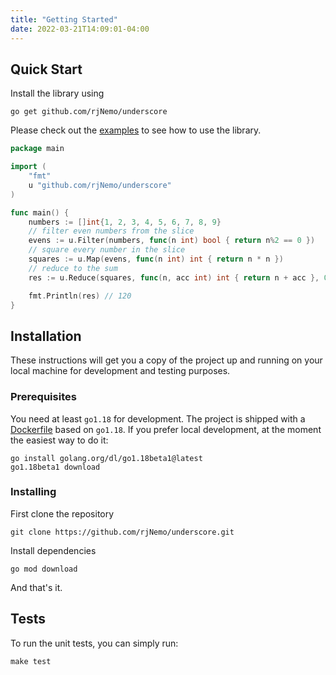 ```yaml
---
title: "Getting Started"
date: 2022-03-21T14:09:01-04:00
---
```


## Quick Start

Install the library using

```shell
go get github.com/rjNemo/underscore
```

Please check out the [examples](https://github.com/rjNemo/underscore/tree/main/examples) to see how to use the library.

```go
package main

import (
	"fmt"
	u "github.com/rjNemo/underscore"
)

func main() {
	numbers := []int{1, 2, 3, 4, 5, 6, 7, 8, 9}
	// filter even numbers from the slice
	evens := u.Filter(numbers, func(n int) bool { return n%2 == 0 })
	// square every number in the slice
	squares := u.Map(evens, func(n int) int { return n * n })
	// reduce to the sum
	res := u.Reduce(squares, func(n, acc int) int { return n + acc }, 0)

	fmt.Println(res) // 120
}
```

## Installation

These instructions will get you a copy of the project up and running on your local machine for development and testing
purposes.

### Prerequisites

You need at least `go1.18` for development. The project is shipped with
a [Dockerfile](https://github.com/rjNemo/underscore/tree/main/Dockerfile) based on `go1.18`. If you prefer local
development, at the moment the easiest way to do it:

```shell
go install golang.org/dl/go1.18beta1@latest
go1.18beta1 download
```

### Installing

First clone the repository

```shell
git clone https://github.com/rjNemo/underscore.git
```

Install dependencies

```shell
go mod download
```

And that's it.

## Tests

To run the unit tests, you can simply run:

```shell
make test
```
